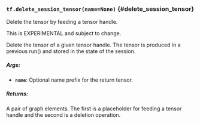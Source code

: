 ### `tf.delete_session_tensor(name=None)` {#delete_session_tensor}

Delete the tensor by feeding a tensor handle.

This is EXPERIMENTAL and subject to change.

Delete the tensor of a given tensor handle. The tensor is produced
in a previous run() and stored in the state of the session.

##### Args:


*  <b>`name`</b>: Optional name prefix for the return tensor.

##### Returns:

  A pair of graph elements. The first is a placeholder for feeding a
  tensor handle and the second is a deletion operation.

